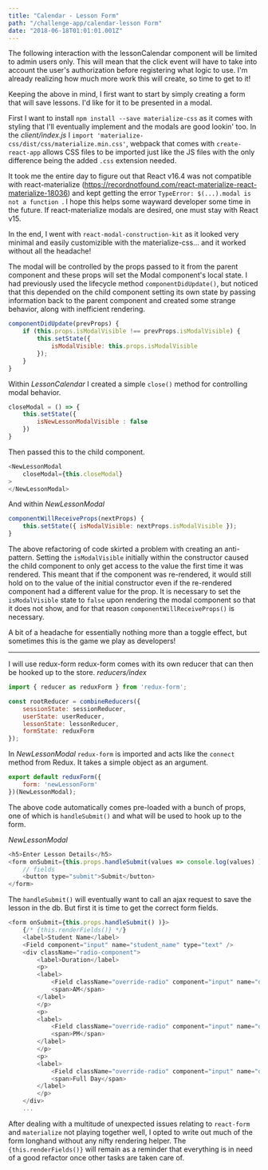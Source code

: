 ```yaml
---
title: "Calendar - Lesson Form"
path: "/challenge-app/calendar-lesson Form"
date: "2018-06-18T01:01:01.001Z"
---
```


The following interaction with the lessonCalendar component will be limited to admin users only. This will mean that the click event will have to take into account the user's authorization before registering what logic to use. I'm already realizing how much more work this will create, so time to get to it!

Keeping the above in mind, I first want to start by simply creating a form that will save lessons. I'd like for it to be presented in a modal.

First I want to install `npm install --save materialize-css` as it comes with styling that I'll eventually implement and the modals are good lookin' too. In the _client/index.js_ I `import 'materialize-css/dist/css/materialize.min.css'`, webpack that comes with `create-react-app` allows CSS files to be imported just like the JS files with the only difference being the added `.css` extension needed.

It took me the entire day to figure out that React v16.4 was not compatible with react-materialize (https://recordnotfound.com/react-materialize-react-materialize-18036) and kept getting the error <span class="code-error">`TypeError: $(...).modal is not a function `</span>. I hope this helps some wayward developer some time in the future. If react-materialize modals are desired, one must stay with React v15.

In the end, I went with `react-modal-construction-kit` as it looked very minimal and easily customizible with the materialize-css... and it worked without all the headache!

The modal will be controlled by the props passed to it from the parent component and these props will set the Modal component's local state. I had previously used the lifecycle method `componentDidUpdate()`, but noticed that this depended on the child component setting its own state by passing information back to the parent component and created some strange behavior, along with inefficient rendering. 

```javascript
componentDidUpdate(prevProps) {
    if (this.props.isModalVisible !== prevProps.isModalVisible) {
        this.setState({
            isModalVisible: this.props.isModalVisible
        });
    }
}
```

Within _LessonCalendar_ I created a simple `close()` method for controlling modal behavior.
```javascript
closeModal = () => {
    this.setState({
        isNewLessonModalVisible : false
    })
}
```
Then passed this to the child component.
``` javascript
<NewLessonModal
    closeModal={this.closeModal}
>
</NewLessonModal>
```

And within _NewLessonModal_ 
```javascript
componentWillReceiveProps(nextProps) {
    this.setState({ isModalVisible: nextProps.isModalVisible });  
}
```
The above refactoring of code skirted a problem with creating an anti-pattern. Setting the `isModalVisible` initially within the constructor caused the child component to only get access to the value the first time it was rendered. This meant that if the component was re-rendered, it would still hold on to the value of the initial constructor even if the re-rendered component had a different value for the prop. It is necessary to set the `isModalVisible` state to `false` upon rendering the modal component so that it does not show, and for that reason `componentWillReceiveProps()` is necessary.

A bit of a headache for essentially nothing more than a toggle effect, but sometimes this is the game we play as developers!
___

I will use redux-form
redux-form comes with its own reducer that can then be hooked up to the store.
_reducers/index_
```javascript
import { reducer as reduxForm } from 'redux-form';

const rootReducer = combineReducers({
    sessionState: sessionReducer,
    userState: userReducer,
    lessonState: lessonReducer,
    formState: reduxForm
});
```

In _NewLessonModal_ `redux-form` is imported and acts like the `connect` method from Redux. It takes a simple object as an argument.
```javascript
export default reduxForm({
    form: 'newLessonForm'
})(NewLessonModal);
```

The above code automatically comes pre-loaded with a bunch of props, one of which is `handleSubmit()` and what will be used to hook up to the form.

_NewLessonModal_
```javascript
<h5>Enter Lesson Details</h5>
<form onSubmit={this.props.handleSubmit(values => console.log(values) )}>
    // fields
    <button type="submit">Submit</button>
</form>
```
The `handleSubmit()` will eventually want to call an ajax request to save the lesson in the db. But first it is time to get the correct form fields.

```javascript
<form onSubmit={this.props.handleSubmit() )}>
    {/* {this.renderFields()} */}
    <label>Student Name</label>
    <Field component="input" name="student_name" type="text" />
    <div className="radio-component"> 
        <label>Duration</label>                   
        <p>
        <label>
            <Field className="override-radio" component="input" name="duration" type="radio" value="AM"/>
            <span>AM</span>
        </label>
        </p>
        <p>
        <label>
            <Field className="override-radio" component="input" name="duration" type="radio" value="PM"/>
            <span>PM</span>
        </label>
        </p>
        <p>
        <label>
            <Field className="override-radio" component="input" name="duration" type="radio" value="allDay"/>
            <span>Full Day</span>
        </label>
        </p>
    </div>
    ...
```
After dealing with a multitude of unexpected issues relating to `react-form` and `materialize` not playing together well, I opted to write out much of the form longhand without any nifty rendering helper. The `{this.renderFields()}` will remain as a reminder that everything is in need of a good refactor once other tasks are taken care of.